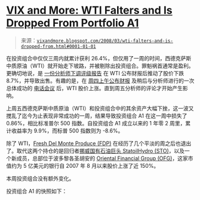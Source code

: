 <!--yml

category: 未分类

date: 2024-05-18 18:41:54

-->

# [VIX and More: WTI Falters and Is Dropped From Portfolio A1](http://vixandmore.blogspot.com/2008/03/wti-falters-and-is-dropped-from.html#0001-01-01)

> 来源：[`vixandmore.blogspot.com/2008/03/wti-falters-and-is-dropped-from.html#0001-01-01`](http://vixandmore.blogspot.com/2008/03/wti-falters-and-is-dropped-from.html#0001-01-01)

在投资组合中仅仅三周内就累计获利 26.4%，但仅用了一周的时间，西德克萨斯中质原油（WTI）就开始走下坡路，并被剔除出投资组合。罪魁祸首通常是盈利。更确切地说，是 [一份分析师下调评级报告](http://biz.yahoo.com/ap/080229/w_t_offshore_mover.html?.v=2) 在 WTI 公布财报后推动了股价下跌 8.7%，并导致出售。有趣的是，在 [周四上午公布财报](http://biz.yahoo.com/ap/080228/earns_w_t_offshore.html?.v=1) 及稍后与分析师进行的一次总体成功的 [电话会议](http://seekingalpha.com/article/66556-w-amp-t-offshore-q4-2007-earnings-call-transcript?source=yahoo&page=-1) 后，WTI 股价上涨。直到周五分析师的评论才开始产生影响。

上周五西德克萨斯中质原油（WTI）和投资组合中的其余资产大幅下挫，这一波又搅乱了迄今为止表现非常成功的一周，结果导致投资组合 A1 在这一周中损失了 0.86%，相比标准普尔 500 指数。自投资组合 A1 成立以来的 1 年零 2 周里，累计收益率为 9.9%，而标普 500 指数则为 -8.6%。

除了 WTI，[Fresh Del Monte Produce (FDP)](http://finance.google.com/finance?q=fdp) 在经历了几个平淡的周之后也退出了。取代这两个持仓的是回归者[挪威国有石油巨头 StatoilHydro (STO)](http://finance.google.com/finance?q=sto)，以及一个新成员，总部位于波多黎各圣胡安的 [Oriental Financial Group (OFG)](http://finance.google.com/finance?q=ofg)，这家市值约为 5 亿美元的银行自 2007 年 8 月以来股价上涨了近 150%。

本周投资组合没有额外变化。

投资组合 A1 的快照如下：
